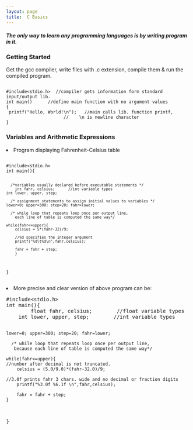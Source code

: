 ```yaml
---
layout: page
title:  C Basics  
---
```

<h4><i>The only way to learn any programming languages is by writing program in it.</i></h4>
<h3>Getting Started</h3>
<p>Get the gcc compiler, write files with .c extension, compile them & run the compiled program.</p>


<pre><code>
#include&lt;stdio.h>  //compiler gets information form standard input/output lib. 
int main()		//define main function with no argument values  
{
 printf("Hello, World!\n");   //main calls lib. function printf, 
		              //	\n is newline character
}
</code></pre>

<h3>Variables and Arithmetic Expressions</h3>  
<li>Program displaying Fahrenheit-Celsius table</li>
<pre><code>
#include&lt;stdio.h>     
int main(){

      /*variables usually declared before executable statements */ 
     	int fahr, celsius;		//int variable types
	int lower, upper, step; 

      /* assignment statements to assign initial values to variables */
	lower=0; upper=300; step=20; fahr=lower;

      /* while loop that repeats loop once per output line,
        each line of table is computed the same way*/

	while(fahr<=upper){
		celsius = 5*(fahr-32)/9;

		//%d specifies the integer argument
		printf("%d\t%d\n",fahr,celsius);

		fahr = fahr + step;
        }
}
</code></pre>
<li>More precise and clear version of above program can be:</li>
<pre>
#include&lt;stdio.h>     
int main(){
     	float fahr, celsius;		//float variable types
	int lower, upper, step;        //int variable types 

	lower=0; upper=300; step=20; fahr=lower;

      /* while loop that repeats loop once per output line,
       because each line of table is computed the same way*/

	while(fahr<=upper){
	//number after decimal is not truncated.
		celsius = (5.0/9.0)*(fahr-32.0)/9;
 
	//3.0f prints fahr 3 chars. wide and no decimal or fraction digits
		printf("%3.0f %6.1f \n",fahr,celsius);

		fahr = fahr + step;
	}
}
</pre>


